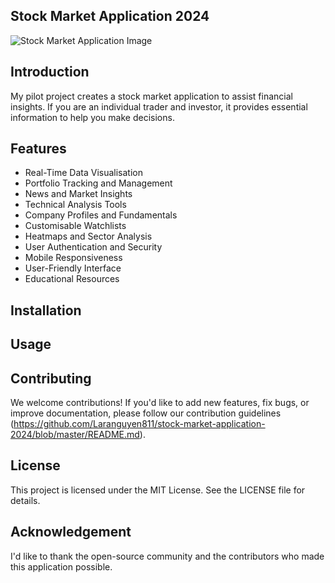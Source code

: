 ## Stock Market Application 2024
![Stock Market Application Image](https://github.com/Laranguyen811/stock-market-application-2024/assets/36720666/d68560b1-4495-403f-913b-75a537ac4340)
## Introduction
My pilot project creates a stock market application to assist financial insights. If you are an individual trader and investor, it provides 
essential information to help you make decisions. 
## Features
* Real-Time Data Visualisation
* Portfolio Tracking and Management
* News and Market Insights
* Technical Analysis Tools
* Company Profiles and Fundamentals
* Customisable Watchlists
* Heatmaps and Sector Analysis
* User Authentication and Security
* Mobile Responsiveness
* User-Friendly Interface
* Educational Resources
## Installation
## Usage
## Contributing
We welcome contributions! If you'd like to add new features, fix bugs, or improve documentation, please follow our contribution guidelines (https://github.com/Laranguyen811/stock-market-application-2024/blob/master/README.md).
## License
This project is licensed under the MIT License. See the LICENSE file for details.
## Acknowledgement
I'd like to thank the open-source community and the contributors who made this application possible. 

